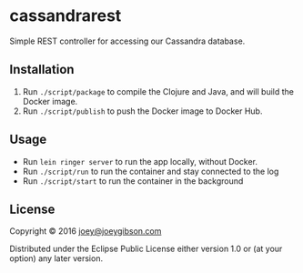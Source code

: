# cassandrarest

Simple REST controller for accessing our Cassandra database.

## Installation

1. Run `./script/package` to compile the Clojure and Java, and will build the Docker image.
2. Run `./script/publish` to push the Docker image to Docker Hub.

## Usage

* Run `lein ringer server` to run the app locally, without Docker.
* Run `./script/run` to run the container and stay connected to the log
* Run `./script/start` to run the container in the background

## License

Copyright © 2016 joey@joeygibson.com

Distributed under the Eclipse Public License either version 1.0 or (at
your option) any later version.
